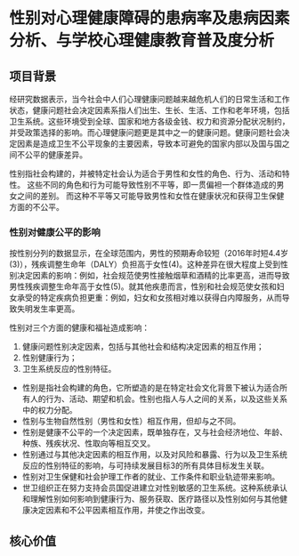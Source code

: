 # 性别对心理健康障碍的患病率及患病因素分析、与学校心理健康教育普及度分析

## 项目背景
经研究数据表示，当今社会中人们心理健康问题越来越危机人们的日常生活和工作状态，健康问题社会决定因素系指人们出生、生长、生活、工作和老年环境，包括卫生系统。这些环境受到全球、国家和地方各级金钱、权力和资源分配状况制约，并受政策选择的影响。而心理健康问题更是其中之一的健康问题。健康问题社会决定因素是造成卫生不公平现象的主要因素，导致本可避免的国家内部以及国与国之间不公平的健康差异。

性别指社会构建的，并被特定社会认为适合于男性和女性的角色、行为、活动和特性。
这些不同的角色和行为可能导致性别不平等，即一贯偏袒一个群体造成的男女之间的差别。 而这种不平等又可能导致男性和女性在健康状况和获得卫生保健方面的不公平。
### 性别对健康公平的影响
按性别分列的数据显示，在全球范围内，男性的预期寿命较短（2016年时短4.4岁(3)），残疾调整生命年（DALY）负担高于女性(4)。这种差异在很大程度上受到性别决定因素的影响：例如，社会规范使男性接触烟草和酒精的比率更高，进而导致男性残疾调整生命年高于女性(5)。就其他疾患而言，性别和社会规范使女孩和妇女承受的特定疾病负担更重：例如，妇女和女孩相对难以获得白内障服务，从而导致失明发生率更高。

性别对三个方面的健康和福祉造成影响：
1. 健康问题性别决定因素，包括与其他社会和结构决定因素的相互作用；
2. 性别健康行为；
3. 卫生系统反应的性别特征。

- 性别是指社会构建的角色，它所塑造的是在特定社会文化背景下被认为适合所有人的行为、活动、期望和机会。性别也指人与人之间的关系，以及这些关系中的权力分配。
- 性别与生物自然性别（男性和女性）相互作用，但却与之不同。
- 性别是健康不公平的一个决定因素，既单独存在，又与社会经济地位、年龄、种族、残疾状况、性取向等相互交叉。
- 性别通过与其他决定因素的相互作用，以及对风险和暴露、行为以及卫生系统反应的性别特征的影响，与可持续发展目标3的所有具体目标发生关联。
- 性别对卫生保健和社会护理工作者的就业、工作条件和职业轨迹带来影响。
- 世卫组织正在努力支持会员国促进建立对性别敏感的卫生系统。这种系统承认和理解性别如何影响到健康行为、服务获取、医疗路径以及性别如何与其他健康决定因素和不公平因素相互作用，并使之作出改变。

## 核心价值
